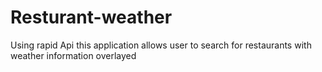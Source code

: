 # Resturant-weather
Using rapid Api this application allows user to search for restaurants with weather information overlayed
